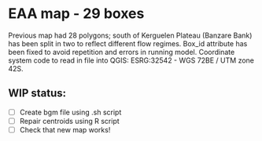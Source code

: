 # EAA map - 29 boxes
Previous map had 28 polygons; south of Kerguelen Plateau (Banzare Bank) has been split in two to reflect different flow regimes.
Box_id attribute has been fixed to avoid repetition and errors in running model.
Coordinate system code to read in file into QGIS: ESRG:32542 - WGS 72BE / UTM zone 42S.

## WIP status:
- [ ] Create bgm file using .sh script
- [ ] Repair centroids using R script
- [ ] Check that new map works!
